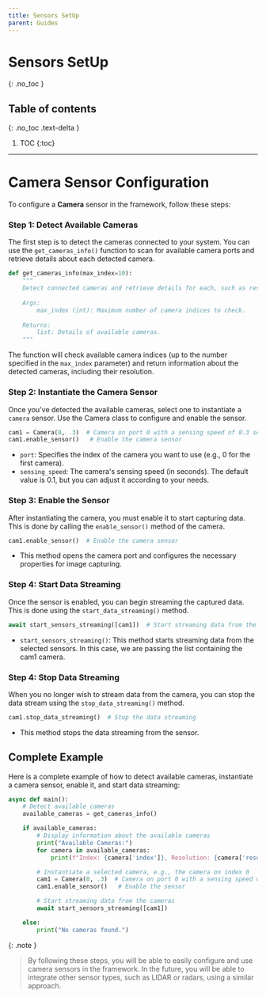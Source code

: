 ```yaml
---
title: Sensors SetUp
parent: Guides
---
```


# Sensors SetUp
{: .no_toc }

## Table of contents
{: .no_toc .text-delta }

1. TOC
{:toc}

---

# **Camera Sensor Configuration**

To configure a **Camera** sensor in the framework, follow these steps:

### **Step 1: Detect Available Cameras**

The first step is to detect the cameras connected to your system. You can use the `get_cameras_info()` function to scan for available camera ports and retrieve details about each detected camera.

```py
def get_cameras_info(max_index=10):
    """
    Detect connected cameras and retrieve details for each, such as resolution.
    
    Args:
        max_index (int): Maximum number of camera indices to check.
    
    Returns:
        list: Details of available cameras.
    """
```
The function will check available camera indices (up to the number specified in the `max_index` parameter) and return information about the detected cameras, including their resolution.

### **Step 2: Instantiate the Camera Sensor**

Once you've detected the available cameras, select one to instantiate a `camera` sensor. Use the Camera class to configure and enable the sensor.

```py
cam1 = Camera(0, .3)  # Camera on port 0 with a sensing speed of 0.3 seconds
cam1.enable_sensor()   # Enable the camera sensor
```
* `port`: Specifies the index of the camera you want to use (e.g., 0 for the first camera).
* `sensing_speed`: The camera's sensing speed (in seconds). The default value is 0.1, but you can adjust it according to your needs.

### **Step 3: Enable the Sensor**

After instantiating the camera, you must enable it to start capturing data. This is done by calling the `enable_sensor()` method of the camera.

```py
cam1.enable_sensor()  # Enable the camera sensor
```

* This method opens the camera port and configures the necessary properties for image capturing.

### **Step 4: Start Data Streaming**

Once the sensor is enabled, you can begin streaming the captured data. This is done using the `start_data_streaming()` method.

```py
await start_sensors_streaming([cam1])  # Start streaming data from the camera
```
* `start_sensors_streaming()`: This method starts streaming data from the selected sensors. In this case, we are passing the list containing the cam1 camera.

### **Step 4: Stop Data Streaming**

When you no longer wish to stream data from the camera, you can stop the data stream using the `stop_data_streaming()` method.

```py
cam1.stop_data_streaming()  # Stop the data streaming
```
* This method stops the data streaming from the sensor.

## Complete Example

Here is a complete example of how to detect available cameras, instantiate a camera sensor, enable it, and start data streaming:

```py
async def main():
    # Detect available cameras
    available_cameras = get_cameras_info()

    if available_cameras:
        # Display information about the available cameras
        print("Available Cameras:")
        for camera in available_cameras:
            print(f"Index: {camera['index']}, Resolution: {camera['resolution']}")

        # Instantiate a selected camera, e.g., the camera on index 0
        cam1 = Camera(0, .3)  # Camera on port 0 with a sensing speed of 0.3
        cam1.enable_sensor()   # Enable the sensor

        # Start streaming data from the cameras
        await start_sensors_streaming([cam1])

    else:
        print("No cameras found.")
```
{: .note }
> By following these steps, you will be able to easily configure and use camera sensors in the framework. In the future, you will be able to integrate other sensor types, such as LIDAR or radars, using a similar approach.
